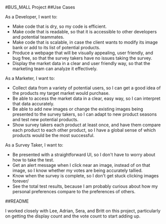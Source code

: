 #BUS_MALL Project
##Use Cases

As a Developer, I want to:
* Make code that is dry, so my code is efficient.
* Make code that is readable, so that it is accessible to other developers and potential teammates.
* Make code that is scalable, in case the client wants to modify its image bank or add to its list of potential products.
* Produce a webpage that will be visually appealing, user friendly, and bug free, so that the survey takers have no issues taking the survey.
* Display the market data in a clear and user friendly way, so that the marketing team can analyze it effectively.

As a Marketer, I want to:
* Collect data from a variety of potential users, so I can get a good idea of the products my target market would purchase.
* Be able to access the market data in a clear, easy way, so I can interpret that data accurately.
* Be able to add new images or change the existing images being presented to the survey takers, so I can adapt to new product seasons and test new potential products.
* Show survey takers each product at least once, and have them compare each product to each other product, so I have a global sense of which products would be the most successful.

As a Survey Taker, I want to:
* Be presented with a straightforward UI, so I don't have to worry about how to take the test.
* Get an alert message when I click near an image, instead of on that image, so I know whether my votes are being accurately tallied.
* Know when the survey is complete, so I don't get stuck clicking images forever/
* See the total test results, because I am probably curious about how my personal preferences compare to the preferences of others.  

##README

I worked closely with Lee, Adrian, Sera, and Britt on this project, particularly on getting the display count and the vote count to start adding up.

